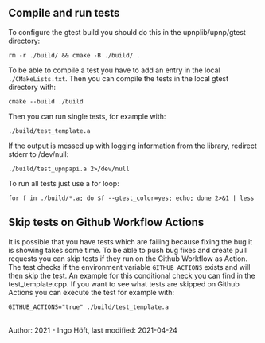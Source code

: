 ## Compile and run tests

To configure the gtest build you should do this in the upnplib/upnp/gtest
directory:

    rm -r ./build/ && cmake -B ./build/ .

To be able to compile a test you have to add an entry in the local
`./CMakeLists.txt`. Then you can compile the tests in the
local gtest directory with:

    cmake --build ./build

Then you can run single tests, for example with:

    ./build/test_template.a

If the output is messed up with logging information from the library,
redirect stderr to /dev/null:

    ./build/test_upnpapi.a 2>/dev/null

To run all tests just use a for loop:

    for f in ./build/*.a; do $f --gtest_color=yes; echo; done 2>&1 | less

## Skip tests on Github Workflow Actions

It is possible that you have tests which are failing because fixing the bug it
is showing takes some time. To be able to push bug fixes and create pull
requests you can skip tests if they run on the Github Workflow as Action. The
test checks if the environment variable `GITHUB_ACTIONS` exists and will then
skip the test. An example for this conditional check you can find in the
test_template.cpp. If you want to see what tests are skipped on Github Actions
you can execute the test for example with:

    GITHUB_ACTIONS="true" ./build/test_template.a

<br />
Author: 2021 - Ingo Höft, <Ingo@Hoeft-online.de>
last modified: 2021-04-24
